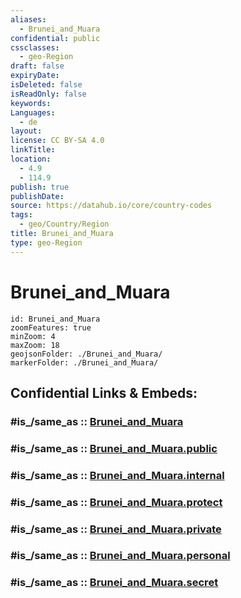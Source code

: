 ```yaml
---
aliases:
  - Brunei_and_Muara
confidential: public
cssclasses:
  - geo-Region
draft: false
expiryDate:
isDeleted: false
isReadOnly: false
keywords:
Languages:
  - de
layout:
license: CC BY-SA 4.0
linkTitle:
location:
  - 4.9
  - 114.9
publish: true
publishDate:
source: https://datahub.io/core/country-codes
tags:
  - geo/Country/Region
title: Brunei_and_Muara
type: geo-Region
---
```


# Brunei_and_Muara

```leaflet
id: Brunei_and_Muara
zoomFeatures: true 
minZoom: 4 
maxZoom: 18
geojsonFolder: ./Brunei_and_Muara/
markerFolder: ./Brunei_and_Muara/
```


## Confidential Links & Embeds: 

### #is_/same_as :: [Brunei_and_Muara](/_Standards/Earth/Continent/Australasia/Micronesia/Brunei/districts~Brunei/Brunei_and_Muara.md) 

### #is_/same_as :: [Brunei_and_Muara.public](/_public/Earth/Continent/Australasia/Micronesia/Brunei/districts~Brunei/Brunei_and_Muara.public.md) 

### #is_/same_as :: [Brunei_and_Muara.internal](/_internal/Earth/Continent/Australasia/Micronesia/Brunei/districts~Brunei/Brunei_and_Muara.internal.md) 

### #is_/same_as :: [Brunei_and_Muara.protect](/_protect/Earth/Continent/Australasia/Micronesia/Brunei/districts~Brunei/Brunei_and_Muara.protect.md) 

### #is_/same_as :: [Brunei_and_Muara.private](/_private/Earth/Continent/Australasia/Micronesia/Brunei/districts~Brunei/Brunei_and_Muara.private.md) 

### #is_/same_as :: [Brunei_and_Muara.personal](/_personal/Earth/Continent/Australasia/Micronesia/Brunei/districts~Brunei/Brunei_and_Muara.personal.md) 

### #is_/same_as :: [Brunei_and_Muara.secret](/_secret/Earth/Continent/Australasia/Micronesia/Brunei/districts~Brunei/Brunei_and_Muara.secret.md)


